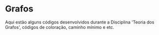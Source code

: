 # Grafos

Aqui estão alguns códigos desenvolvidos durante a Disciplina 'Teoria dos Grafos', códigos de coloração, caminho mínimo e etc.
